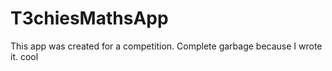 # T3chiesMathsApp

This app was created for a competition. Complete garbage because I wrote it. cool